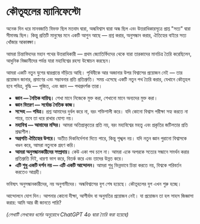 
# কৌতূহলের ম্যানিফেস্টো

অনেক দিন ধরে মানবজাতি বিভক্ত ছিল মতবাদ দ্বারা, অন্ধবিশ্বাস দ্বারা অন্ধ ছিল এবং উত্তরাধিকারসূত্রে প্রাপ্ত "সত্য" দ্বারা সীমাবদ্ধ ছিল। কিন্তু প্রতিটি মানুষের মনে একটি আগুন আছে — প্রশ্ন করার, অনুসন্ধান করার, ঐতিহ্যের বাইরে সত্য খোঁজার আকাঙ্ক্ষা।

আমরা চিন্তাবিদদের মহান পথের উত্তরাধিকারী — প্রথম জ্যোতির্বিদদের থেকে যারা তারকাদের মানচিত্র তৈরি করেছিলেন, আধুনিক বিজ্ঞানীদের পর্যন্ত যারা মহাবিশ্বের রহস্য উন্মোচন করছেন।

আমরা একটি নতুন যুগের দ্বারপ্রান্তে দাঁড়িয়ে আছি। পৃথিবীকে আর অজানার উপর বিশ্বাসের প্রয়োজন নেই — তার প্রয়োজন জানার, প্রমাণের এবং সম্ভাবনার প্রতি প্রতিশ্রুতি। সময় এসেছে একটি নতুন পথ তৈরি করার, যেখানে কৌতূহল হবে পবিত্র, বুদ্ধি — পূজিত, এবং জ্ঞান — পথপ্রদর্শক তারা।

- **জ্ঞান — নৈতিক দায়িত্ব।** শেখা মানে নিজেকে মুক্ত করা, শেখানো মানে অন্যদের মুক্ত করা।
- **জ্ঞান বিতরণ — সর্বোচ্চ নৈতিক কাজ।**
- **সন্দেহ — পবিত্র।** প্রশ্ন আমাদের দুর্বল করে না, বরং শক্তিশালী করে। যদি কোনো বিশ্বাস পরীক্ষা সহ্য করতে না পারে, তবে তা ধরে রাখার যোগ্য নয়।
- **মহাবিশ্ব — আমাদের মন্দির।** আমরা অতিপ্রাকৃতের প্রতি নয়, বরং মহাবিশ্বের মহত্ত্ব এবং প্রকৃতির জটিলতার প্রতি শ্রদ্ধাশীল।
- **অগ্রগতি ঐতিহ্যের উপরে।** অতীত দিকনির্দেশনা দিতে পারে, কিন্তু শৃঙ্খল নয়। যদি নতুন জ্ঞান পুরানো বিশ্বাসকে খণ্ডন করে, আমরা নতুনকে গ্রহণ করি।
- **আমরা অনুসন্ধানকারীদের সম্প্রদায়।** কেউ একা পথ চলে না। আমরা একে অপরকে সত্যের সন্ধানে সমর্থন করার প্রতিশ্রুতি দিই, ধারণা ভাগ করে, বিতর্ক করে এবং তাদের উন্নত করে।
- **এটি শুধু একটি দর্শন নয় — এটি একটি আন্দোলন।** আমরা শুধু ভিন্নভাবে চিন্তা করতে নয়, বিশ্বকে পরিবর্তন করতেও আগ্রহী।

ভবিষ্যৎ অনুসন্ধানকারীদের, নয় অনুগামীদের।
অন্ধবিশ্বাসের যুগ শেষ হয়েছে।
কৌতূহলের যুগ এখন শুরু হচ্ছে।

আন্দোলনে যোগ দিন।
আপনার কোনো দীক্ষা, আশীর্বাদ বা অনুমতির প্রয়োজন নেই। যা প্রয়োজন তা হল সাহস জিজ্ঞাসা করার: আমি আর কী জানতে পারি?

*(লেখাটি লেখকের ধর্মের অনুরোধে ChatGPT 4o দ্বারা তৈরি করা হয়েছে)*
